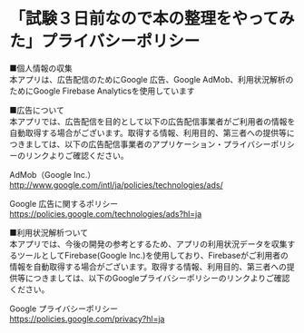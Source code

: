 # 「試験３日前なので本の整理をやってみた」プライバシーポリシー  
■個人情報の収集  
本アプリは、広告配信のためにGoogle 広告、Google AdMob、利用状況解析のためにGoogle Firebase Analyticsを使用しています  
  
■広告について  
本アプリでは、広告配信を目的として以下の広告配信事業者がご利用者の情報を自動取得する場合がございます。取得する情報、利用目的、第三者への提供等につきましては、以下の広告配信事業者のアプリケーション・プライバシーポリシーのリンクよりご確認ください。  
  
AdMob（Google Inc.）  
<http://www.google.com/intl/ja/policies/technologies/ads/>  
  
Google 広告に関するポリシー  
<https://policies.google.com/technologies/ads?hl=ja>  
  
■利用状況解析ついて  
本アプリでは、今後の開発の参考とするため、アプリの利用状況データを収集するツールとしてFirebase(Google Inc.)を使用しており、Firebaseがご利用者の情報を自動取得する場合がございます。取得する情報、利用目的、第三者への提供等につきましては、以下のGoogleプライバシーポリシーのリンクよりご確認ください。  
  
Google プライバシーポリシー  
<https://policies.google.com/privacy?hl=ja>  
